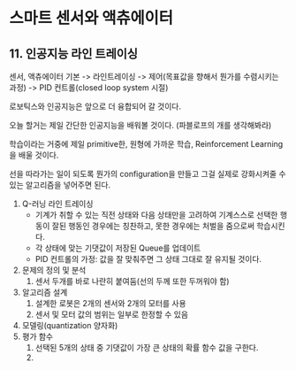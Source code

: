 # 스마트 센서와 액츄에이터

## 11. 인공지능 라인 트레이싱

센서, 액츄에이터 기본 -> 라인트레이싱 -> 제어(목표값을 향해서 뭔가를 수렴시키는 과정) -> PID 컨트롤(closed loop system 시절)

로보틱스와 인공지능은 앞으로 더 융합되어 갈 것이다.

오늘 할거는 제일 간단한 인공지능을 배워볼 것이다.
(파블로프의 개를 생각해봐라)

학습이라는 거중에 제일 primitive한, 원형에 가까운 학습, Reinforcement Learning 을 배울 것이다.

선을 따라가는 일이 되도록 뭔가의 configuration을 만들고 그걸 실제로 강화시켜줄 수 있는 알고리즘을 넣어주면 된다.

1. Q-러닝 라인 트레이싱
   - 기계가 취할 수 있는 직전 상태와 다음 상태만을 고려하여 기계스스로 선택한 행동이 잘된 행동인 경우에는 칭찬하고, 못한 경우에는 처벌을 줌으로써 학습시킨다.
   - 각 상태에 맞는 기댓값이 저장된 Queue를 업데이트
   - PID 컨트롤의 가정: 값을 잘 맞춰주면 그 상태 그대로 잘 유지될 것이다.
2. 문제의 정의 및 분석
   1. 센서 두개를 바로 나란히 붙여둠(선의 두께 또한 두꺼워야 함)
3. 알고리즘 설계
   1. 설계한 로봇은 2개의 센서와 2개의 모터를 사용
   2. 센서 및 모터 값의 범위는 일부로 한정할 수 있음
4. 모델링(quantization 양자화)
5. 평가 함수
   1. 선택된 5개의 상태 중 기댓값이 가장 큰 상태의 확률 함수 값을 구한다.
   2.
